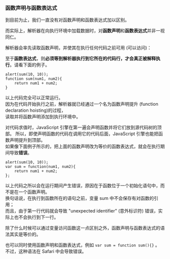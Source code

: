 ### 函数声明与函数表达式

到目前为止，我们一直没有对函数声明和函数表达式加以区别。  

而实际上，<red>解析器在向执行环境中加载数据时</red>，对**函数声明**和**函数表达式**并非一视同仁。

<red>解析器会率先读取函数声明，并使其在执行任何代码之前可用 (可以访问)</red>：

至于**函数表达式**，则**必须等到解析器执行到它所在的代码行，才会真正被解释执行**。请看下面的例子。  

	alert(sum(10, 10));
    function sum(num1, num2){
    	return num1 + num2;
    }

以上代码完全可以正常运行。  
因为在代码开始执行之前，解析器就已经通过一个名为<red>函数声明提升</red>
(function declaration hoisting)的过程，  
<red>读取并将函数声明添加到执行环境中</red>。

对代码求值时，JavaScript 引擎<red>在第一遍会声明函数并将它们放到源代码树的顶部</red>。
所以，即使声明函数的代码在调用它的代码后面，JavaScript 引擎也能把函数声明提升到顶部。  
如果像下面例子所示的，把上面的函数声明改为等价的函数表达式，就会在执行期间导致**错误**。  

	alert(sum(10, 10));
    var sum = function(num1, num2){
    	return num1 + num2;
    };

以上代码之所以会在运行期间产生错误，原因在于函数位于一个初始化语句中，而不是在一个函数声明。  
换句话说，在执行到函数所在的语句之前，变量 sum 中不会保存有对函数的引用；  
而且，由于第一行代码就会导致 "unexpected identifier" (意外标识符) 错误，实际上也不会执行到下一行。   

     
<red>除了什么时候可以通过变量访问函数这一点区别之外，函数声明与函数表达式的语法其实是等价的。</red>

     
也可以同时使用函数声明和函数表达式，例如 `var sum = function sum(){}` 。  
不过，这种语法在 Safari 中会导致错误。

